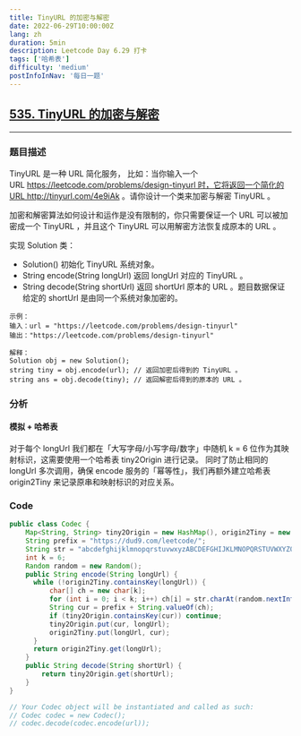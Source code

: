 ```yaml
---
title: TinyURL 的加密与解密
date: 2022-06-29T10:00:00Z
lang: zh
duration: 5min
description: Leetcode Day 6.29 打卡
tags: ['哈希表']
difficulty: 'medium'
postInfoInNav: '每日一题'
---
```


## [535. TinyURL 的加密与解密](https://leetcode.cn/problems/encode-and-decode-tinyurl/) <MarkerMedium />
***
### 题目描述
TinyURL 是一种 URL 简化服务， 比如：当你输入一个 URL https://leetcode.com/problems/design-tinyurl 时，它将返回一个简化的URL http://tinyurl.com/4e9iAk 。请你设计一个类来加密与解密 TinyURL 。

加密和解密算法如何设计和运作是没有限制的，你只需要保证一个 URL 可以被加密成一个 TinyURL ，并且这个 TinyURL 可以用解密方法恢复成原本的 URL 。

实现 Solution 类：

- Solution() 初始化 TinyURL 系统对象。
- String encode(String longUrl) 返回 longUrl 对应的 TinyURL 。
- String decode(String shortUrl) 返回 shortUrl 原本的 URL 。题目数据保证给定的 shortUrl 是由同一个系统对象加密的。
```
示例：
输入：url = "https://leetcode.com/problems/design-tinyurl"
输出："https://leetcode.com/problems/design-tinyurl"

解释：
Solution obj = new Solution();
string tiny = obj.encode(url); // 返回加密后得到的 TinyURL 。
string ans = obj.decode(tiny); // 返回解密后得到的原本的 URL 。
```

### 分析
#### 模拟 + 哈希表
对于每个 longUrl 我们都在「大写字母/小写字母/数字」中随机 k = 6 位作为其映射标识，这需要使用一个哈希表 tiny2Origin 进行记录。
<MarkerImportance />同时了防止相同的 longUrl 多次调用，确保 encode 服务的「幂等性」，我们再额外建立哈希表 origin2Tiny 来记录原串和映射标识的对应关系。

### Code
```java
public class Codec {
    Map<String, String> tiny2Origin = new HashMap(), origin2Tiny = new HashMap();
    String prefix = "https://dud9.com/leetcode/";
    String str = "abcdefghijklmnopqrstuvwxyzABCDEFGHIJKLMNOPQRSTUVWXYZ0123456789"; 
    int k = 6; 
    Random random = new Random();
    public String encode(String longUrl) {
      while (!origin2Tiny.containsKey(longUrl)) {
          char[] ch = new char[k];
          for (int i = 0; i < k; i++) ch[i] = str.charAt(random.nextInt(str.length()));
          String cur = prefix + String.valueOf(ch);
          if (tiny2Origin.containsKey(cur)) continue;
          tiny2Origin.put(cur, longUrl);
          origin2Tiny.put(longUrl, cur);
      }
      return origin2Tiny.get(longUrl);
    }
    public String decode(String shortUrl) {
        return tiny2Origin.get(shortUrl);
    }
}

// Your Codec object will be instantiated and called as such:
// Codec codec = new Codec();
// codec.decode(codec.encode(url));
```


